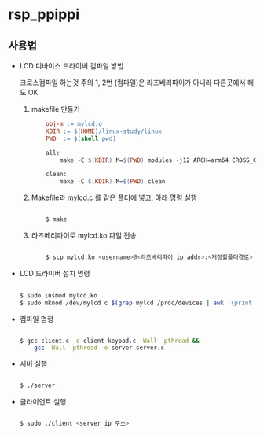# rsp_ppippi

## 사용법

- LCD 디바이스 드라이버 컴파일 방법

    크로스컴파일 하는것 주의
    1, 2번 (컴파일)은 라즈베리파이가 아니라 다른곳에서 해도 OK

    1. makefile 만들기

        ```Makefile
            obj-m := mylcd.o
            KDIR := $(HOME)/linux-study/linux
            PWD  := $(shell pwd)

            all:
                make -C $(KDIR) M=$(PWD) modules -j12 ARCH=arm64 CROSS_COMPILE=aarch64-linux-gnu-

            clean:
                make -C $(KDIR) M=$(PWD) clean

        
        ```
    
    2. Makefile과 mylcd.c 를 같은 폴더에 넣고, 아래 명령 실행

        ```bash

            $ make

        ```

    3. 라즈베리파이로 mylcd.ko 파일 전송

        ```bash

            $ scp mylcd.ko <username>@<라즈베리파이 ip addr>:<저장할폴더경로>

        ```


- LCD 드라이버 설치 명령

    ```bash
        
    $ sudo insmod mylcd.ko
    $ sudo mknod /dev/mylcd c $(grep mylcd /proc/devices | awk '{print $1}') 0

    ```

- 컴파일 명령

    ```bash

    $ gcc client.c -o client keypad.c -Wall -pthread && 
        gcc -Wall -pthread -o server server.c

    ```

- 서버 실행

    ```bash

    $ ./server

    ```


- 클라이언트 실행

    ```bash

    $ sudo ./client <server ip 주소>

    ```